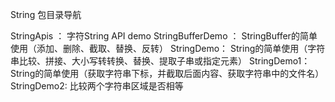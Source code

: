 
String 包目录导航

StringApis ： 字符String API demo
StringBufferDemo ： StringBuffer的简单使用（添加、删除、截取、替换、反转）
StringDemo：  String的简单使用（字符串比较、拼接、大小写转转换、替换、提取子串或指定元素）
StringDemo1： String的简单使用（获取字符串下标，并截取后面内容、获取字符串中的文件名）
StringDemo2:  比较两个字符串区域是否相等